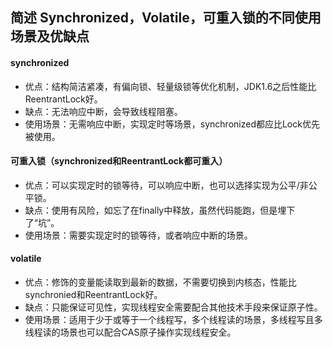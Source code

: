 ## 简述 Synchronized，Volatile，可重入锁的不同使用场景及优缺点

#### synchronized

- 优点：结构简洁紧凑，有偏向锁、轻量级锁等优化机制，JDK1.6之后性能比ReentrantLock好。
- 缺点：无法响应中断，会导致线程阻塞。
- 使用场景：无需响应中断，实现定时等场景，synchronized都应比Lock优先被使用。

#### 可重入锁（synchronized和ReentrantLock都可重入）

- 优点：可以实现定时的锁等待，可以响应中断，也可以选择实现为公平/非公平锁。
- 缺点：使用有风险，如忘了在finally中释放，虽然代码能跑，但是埋下了“坑”。
- 使用场景：需要实现定时的锁等待，或者响应中断的场景。

#### volatile

- 优点：修饰的变量能读取到最新的数据，不需要切换到内核态，性能比synchronied和ReentrantLock好。
- 缺点：只能保证可见性，实现线程安全需要配合其他技术手段来保证原子性。
- 使用场景：适用于少于或等于一个线程写，多个线程读的场景，多线程写且多线程读的场景也可以配合CAS原子操作实现线程安全。